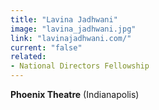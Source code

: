 ```yaml
---
title: "Lavina Jadhwani"
image: "lavina_jadhwani.jpg"
link: "lavinajadhwani.com/"
current: "false"
related:
- National Directors Fellowship
---
```


**Phoenix Theatre** (Indianapolis)
